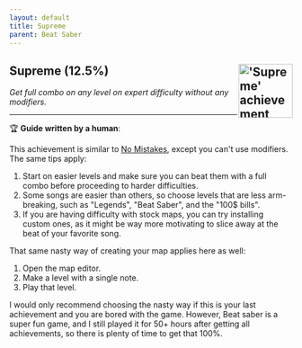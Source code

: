 ```yaml
---
layout: default
title: Supreme
parent: Beat Saber
---
```


## Supreme (12.5%) <img align="right" src="https://cdn.cloudflare.steamstatic.com/steamcommunity/public/images/apps/620980/38393ecfa619c380fa0f90c2b8c03f9ba94474f0.jpg" alt="'Supreme' achievement icon" width="96" height="96">

_Get full combo on any level on expert difficulty without any modifiers._

---

:trophy: **Guide written by a human**:

This achievement is similar to [No Mistakes](No_Mistakes.md), except you can't use modifiers. The same tips apply:
1. Start on easier levels and make sure you can beat them with a full combo before proceeding to harder difficulties.
2. Some songs are easier than others, so choose levels that are less arm-breaking, such as "Legends", "Beat Saber", and the "100$ bills".
3. If you are having difficulty with stock maps, you can try installing custom ones, as it might be way more motivating to slice away at the beat of your favorite song.

That same nasty way of creating your map applies here as well:
1. Open the map editor.
2. Make a level with a single note.
3. Play that level.

I would only recommend choosing the nasty way if this is your last achievement and you are bored with the game. However, Beat saber is a super fun game, and I still played it for 50+ hours after getting all achievements, so there is plenty of time to get that 100%.

